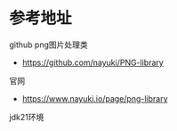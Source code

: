 # 参考地址
github png图片处理类
- https://github.com/nayuki/PNG-library

官网
- https://www.nayuki.io/page/png-library

jdk21环境